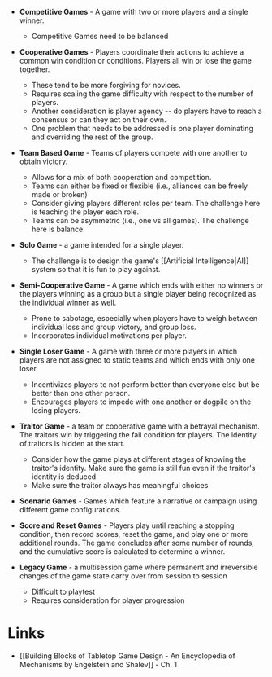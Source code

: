 * **Competitive Games** - A game with two or more players and a single winner.  
	* Competitive Games need to be balanced

* **Cooperative Games** - Players coordinate their actions to achieve a common win condition or conditions. Players all win or lose the game together. 
	* These tend to be more forgiving for novices.
	* Requires scaling the game difficulty with respect to the number of players.
	* Another consideration is player agency -- do players have to reach a consensus or can they act on their own.
	* One problem that needs to be addressed is one player dominating and overriding the rest of the group.

* **Team Based Game** - Teams of players compete with one another to obtain victory.
	* Allows for a mix of both cooperation and competition.
	* Teams can either be fixed or flexible (i.e., alliances can be freely made or broken)
	* Consider giving players different roles per team. The challenge here is teaching the player each role.
	* Teams can be asymmetric (i.e., one vs all games). The challenge here is balance.

* **Solo Game** - a game intended for a single player. 
	* The challenge is to design the game's [[Artificial Intelligence|AI]] system so that it is fun to play against.

* **Semi-Cooperative Game** - A game which ends with either no winners or the players winning as a group but a single player being recognized as the individual winner as well.
	* Prone to sabotage, especially when players have to weigh between individual loss and group victory, and group loss.
	* Incorporates individual motivations per player.

* **Single Loser Game** - A game with three or more players in which players are not assigned to static teams and which ends with only one loser.
	* Incentivizes players to not perform better than everyone else but be better than one other person.
	* Encourages players to impede with one another or dogpile on the losing players.

* **Traitor Game** - a team or cooperative game with a betrayal mechanism. The traitors win by triggering the fail condition for players. The identity of traitors is hidden at the start.
	* Consider how the game plays at different stages of knowing the traitor's identity. Make sure the game is still fun even if the traitor's identity is deduced
	* Make sure the traitor always has meaningful choices.

* **Scenario Games** - Games which feature a narrative or campaign using different game configurations.

* **Score and Reset Games** - Players play until reaching a stopping condition, then record scores, reset the game, and play one or more additional rounds. The game concludes after some number of rounds, and the cumulative score is calculated to determine a winner.

* **Legacy Game** - a multisession game where permanent and irreversible changes of the game state carry over from session to session
	* Difficult to playtest 
	* Requires consideration for player progression

# Links
* [[Building Blocks of Tabletop Game Design - An Encyclopedia of Mechanisms by Engelstein and Shalev]] - Ch. 1